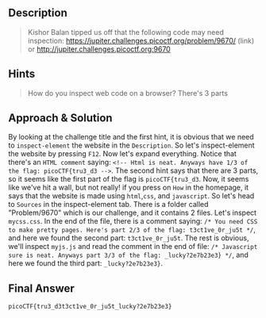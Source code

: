 ## Description

> Kishor Balan tipped us off that the following code may need inspection: https://jupiter.challenges.picoctf.org/problem/9670/ (link) or http://jupiter.challenges.picoctf.org:9670


## Hints

> How do you inspect web code on a browser?
> There's 3 parts


## Approach & Solution

By looking at the challenge title and the first hint, it is obvious that we need to `inspect-element` the website in the `Description`. 
So let's inspect-element the website by pressing `F12`. Now let's expand everything. Notice that there's an `HTML comment` saying: `<!-- Html is neat. Anyways have 1/3 of the flag: picoCTF{tru3_d3 -->`. The second hint says that there are 3 parts, so it seems like the first part of the flag is `picoCTF{tru3_d3`.
Now, it seems like we've hit a wall, but not really! if you press on `How` in the homepage, it says that the website is made using `html`,`css`, and `javascript`. So let's head to `Sources` in the inspect-element tab.
There is a folder called "Problem/9670" which is our challenge, and it contains 2 files. Let's inspect `mycss.css`. In the end of the file, there is a comment saying: `/* You need CSS to make pretty pages. Here's part 2/3 of the flag: t3ct1ve_0r_ju5t */`, and here we found the second part: `t3ct1ve_0r_ju5t`.
The rest is obvious, we'll inspect `myjs.js` and read the comment in the end of file: `/* Javascript sure is neat. Anyways part 3/3 of the flag: _lucky?2e7b23e3} */`, and here we found the third part: `_lucky?2e7b23e3}`.


## Final Answer

`picoCTF{tru3_d3t3ct1ve_0r_ju5t_lucky?2e7b23e3}`
